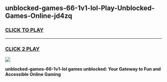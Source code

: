
## unblocked-games-66-1v1-lol-Play-Unblocked-Games-Online-jd4zq
<h3>
<a href="https://premium76.site?title=unblocked-games-66-1v1-lol&ref=24A">CLICK TO PLAY</a></h3>
<hr>

<h3>
<a href="https://premium76.site?title=unblocked-games-66-1v1-lol&ref=24A">CLICK 2 PLAY</a>
  
</h3>

<a href="https://premium76.site?title=unblocked-games-66-1v1-lol&ref=24A"><img src="https://clearcache.store/games.png"></a>


**unblocked-games-66-1v1-lol games unblocked: Your Gateway to Fun and Accessible Online Gaming**
